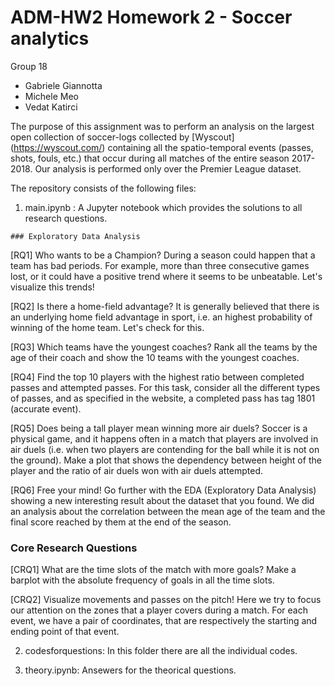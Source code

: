# ADM-HW2 Homework 2 - Soccer analytics

Group 18

- Gabriele Giannotta
- Michele Meo
- Vedat Katirci

The purpose of this assignment was to perform an analysis on the largest open collection of soccer-logs collected by [Wyscout] (https://wyscout.com/) containing all the spatio-temporal events (passes, shots, fouls, etc.) that occur during all matches of the entire season 2017-2018. Our analysis is performed only over the Premier League dataset.


The repository consists of the following files:

  1) main.ipynb :
    A Jupyter notebook which provides the solutions to all research questions.
    
    ### Exploratory Data Analysis
    
  [RQ1] Who wants to be a Champion? During a season could happen that a team has bad periods. For example, more than three consecutive games lost, or it could have a positive trend where it seems to be unbeatable. Let's visualize this trends!


  [RQ2] Is there a home-field advantage? It is generally believed that there is an underlying home field advantage in sport, i.e. an highest probability of winning of the home team. Let's check for this.

  [RQ3] Which teams have the youngest coaches? Rank all the teams by the age of their coach and show the 10 teams with the youngest coaches.

  [RQ4] Find the top 10 players with the highest ratio between completed passes and attempted passes. For this task, consider all the different types of passes, and as specified in the website, a completed pass has tag 1801 (accurate event).

  [RQ5] Does being a tall player mean winning more air duels? Soccer is a physical game, and it happens often in a match that players are involved in air duels (i.e. when two players are contending for the ball while it is not on the ground). Make a plot that shows the dependency between height of the player and the ratio of air duels won with air duels attempted.

  [RQ6] Free your mind! Go further with the EDA (Exploratory Data Analysis) showing a new interesting result about the dataset that you found. We did an analysis about the correlation between the mean age of the team and the final score reached by them at the end of the season.

  ### Core Research Questions
  
  [CRQ1] What are the time slots of the match with more goals? 
  Make a barplot with the absolute frequency of goals in all the time slots.

  [CRQ2] Visualize movements and passes on the pitch! Here we try to focus our attention on the zones that a player covers during a match. For each event, we have a pair of coordinates, that are respectively the starting and ending point of that event.



2) codesforquestions:
  In this folder there are all the individual codes.
  
3) theory.ipynb:
  Ansewers for the theorical questions.

  
